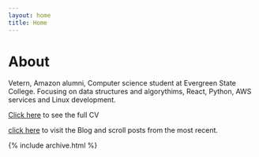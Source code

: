 ```yaml
---
layout: home
title: Home
---
```


# About

Vetern, Amazon alumni, Computer science student at Evergreen State College. Focusing on data structures and algorythims, React, Python, AWS services and Linux development.

[Click here](/cv) to see the full CV
<!-- , and [here](/cv.pdf) to download a print version.  -->
[click here](/posts) to visit the Blog and scroll posts from the most recent. 

{% include archive.html %}
